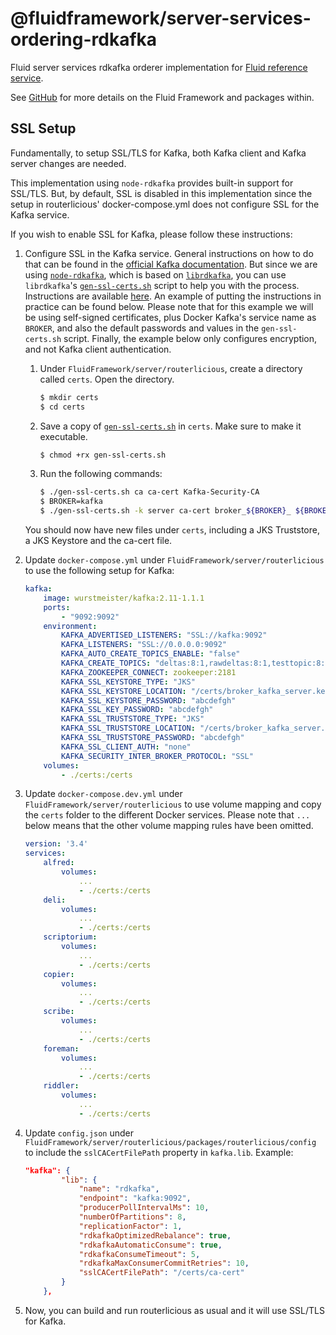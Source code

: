 # @fluidframework/server-services-ordering-rdkafka

Fluid server services rdkafka orderer implementation for [Fluid reference service](../routerlicious).

See [GitHub](https://github.com/microsoft/FluidFramework) for more details on the Fluid Framework and packages within.

## SSL Setup
Fundamentally, to setup SSL/TLS for Kafka, both Kafka client and Kafka server changes are needed.

This implementation using `node-rdkafka` provides built-in support for SSL/TLS. But, by default, SSL is disabled in this implementation since the setup in routerlicious' docker-compose.yml does not configure SSL for the Kafka service.

If you wish to enable SSL for Kafka, please follow these instructions:

1. Configure SSL in the Kafka service. General instructions on how to do that can be found in the [official Kafka documentation](http://kafka.apache.org/documentation.html#security_ssl). But since we are using [`node-rdkafka`](https://github.com/blizzard/node-rdkafka), which is based on [`librdkafka`](https://github.com/edenhill/librdkafka), you can use `librdkafka`'s [`gen-ssl-certs.sh`](https://github.com/edenhill/librdkafka/blob/master/tests/gen-ssl-certs.sh) script to help you with the process. Instructions are available [here](https://github.com/edenhill/librdkafka/wiki/Using-SSL-with-librdkafka). An example of putting the instructions in practice can be found below. Please note that for this example we will be using self-signed certificates, plus Docker Kafka's service name as `BROKER`, and also the default passwords and values in the `gen-ssl-certs.sh` script. Finally, the example below only configures encryption, and not Kafka client authentication.

   1. Under `FluidFramework/server/routerlicious`, create a directory called `certs`. Open the directory.

      ```bash
      $ mkdir certs
      $ cd certs
      ```

   2. Save a copy of [`gen-ssl-certs.sh`](https://github.com/edenhill/librdkafka/blob/master/tests/gen-ssl-certs.sh) in `certs`. Make sure to make it executable.

      ```bash
      $ chmod +rx gen-ssl-certs.sh
      ```

   3. Run the following commands:

      ```bash
      $ ./gen-ssl-certs.sh ca ca-cert Kafka-Security-CA
      $ BROKER=kafka
      $ ./gen-ssl-certs.sh -k server ca-cert broker_${BROKER}_ ${BROKER}
      ```

   You should now have new files under `certs`, including a JKS Truststore, a JKS Keystore and the ca-cert file.

2. Update `docker-compose.yml` under `FluidFramework/server/routerlicious` to use the following setup for Kafka:

    ```yaml
    kafka:
        image: wurstmeister/kafka:2.11-1.1.1
        ports:
            - "9092:9092"
        environment:
            KAFKA_ADVERTISED_LISTENERS: "SSL://kafka:9092"
            KAFKA_LISTENERS: "SSL://0.0.0.0:9092"
            KAFKA_AUTO_CREATE_TOPICS_ENABLE: "false"
            KAFKA_CREATE_TOPICS: "deltas:8:1,rawdeltas:8:1,testtopic:8:1,deltas2:8:1,rawdeltas2:8:1"
            KAFKA_ZOOKEEPER_CONNECT: zookeeper:2181
            KAFKA_SSL_KEYSTORE_TYPE: "JKS"
            KAFKA_SSL_KEYSTORE_LOCATION: "/certs/broker_kafka_server.keystore.jks"
            KAFKA_SSL_KEYSTORE_PASSWORD: "abcdefgh"
            KAFKA_SSL_KEY_PASSWORD: "abcdefgh"
            KAFKA_SSL_TRUSTSTORE_TYPE: "JKS"
            KAFKA_SSL_TRUSTSTORE_LOCATION: "/certs/broker_kafka_server.truststore.jks"
            KAFKA_SSL_TRUSTSTORE_PASSWORD: "abcdefgh"
            KAFKA_SSL_CLIENT_AUTH: "none"
            KAFKA_SECURITY_INTER_BROKER_PROTOCOL: "SSL"
        volumes:
            - ./certs:/certs
    ```

3. Update `docker-compose.dev.yml` under `FluidFramework/server/routerlicious` to use volume mapping and copy the `certs` folder to the different Docker services. Please note that `...` below means that the other volume mapping rules have been omitted.

    ```yaml
    version: '3.4'
    services:
        alfred:
            volumes:
                ...
                - ./certs:/certs
        deli:
            volumes:
                ...
                - ./certs:/certs
        scriptorium:
            volumes:
                ...
                - ./certs:/certs
        copier:
            volumes:
                ...
                - ./certs:/certs
        scribe:
            volumes:
                ...
                - ./certs:/certs
        foreman:
            volumes:
                ...
                - ./certs:/certs
        riddler:
            volumes:
                ...
                - ./certs:/certs
    ```

4. Update `config.json` under `FluidFramework/server/routerlicious/packages/routerlicious/config` to include the `sslCACertFilePath` property in `kafka.lib`. Example:

    ```json
    "kafka": {
            "lib": {
                "name": "rdkafka",
                "endpoint": "kafka:9092",
                "producerPollIntervalMs": 10,
                "numberOfPartitions": 8,
                "replicationFactor": 1,
                "rdkafkaOptimizedRebalance": true,
                "rdkafkaAutomaticConsume": true,
                "rdkafkaConsumeTimeout": 5,
                "rdkafkaMaxConsumerCommitRetries": 10,
                "sslCACertFilePath": "/certs/ca-cert"
            }
        },
    ```

5. Now, you can build and run routerlicious as usual and it will use SSL/TLS for Kafka.
